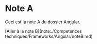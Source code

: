 # Note A

Ceci est la note A du dossier Angular.

[Aller à la note B](note:./Competences techniques/Frameworks/Angular/noteB.md)
